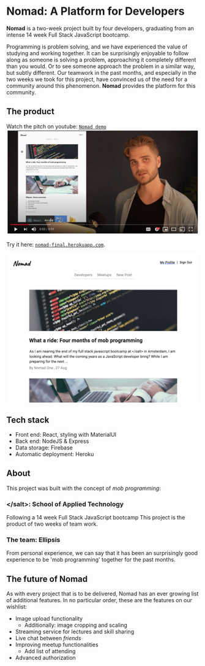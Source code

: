 # Nomad: A Platform for Developers
**Nomad** is a two-week project built by four developers, graduating from an intense 14 week Full Stack JavaScript bootcamp.

Programming is problem solving, and we have experienced the value of studying and working together. It can be surprisingly enjoyable to follow along as someone is solving a problem, approaching it completely different than you would. Or to see someone approach the problem in a similar way, but subtly different. Our teamwork in the past months, and especially in the two weeks we took for this project, have convinced us of the need for a community around this phenomenon. **Nomad** provides the platform for this community.

## The product

Watch the pitch on youtube: [`Nomad demo`](https://www.youtube.com/watch?v=o5sWn9y_rU4&feature=youtu.be)
![youtubeScreenshot](./assets/demo.png)

Try it here: [`nomad-final.herokuapp.com`](https://nomad-final.herokuapp.com/).

[![homepageScreenshot](./assets/homepage.png)](https://nomad-final.herokuapp.com/)

## Tech stack
* Front end: React, styling with MaterialUI
* Back end: NodeJS & Express
* Data storage: Firebase
* Automatic deployment:  Heroku

## About
This project was built with the concept of *mob programming*: 

### \</salt>: School of Applied Technology

Following a 14 week Full Stack JavaScript bootcamp
This project is the product of two weeks of team work.

### The team: Ellipsis
From personal experience, we can say that it has been an surprisingly good experience to be 'mob programming' together for the past months. 

## The future of Nomad
As with every project that is to be delivered, Nomad has an ever growing list of additional features. In no particular order, these are the features on our wishlist:

* Image upload functionality
  * Additionally: image cropping and scaling
* Streaming service for lectures and skill sharing
* Live chat between *friends*
* Improving meetup functionalities
  * Add list of attending 
* Advanced authorization